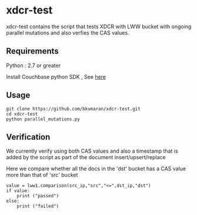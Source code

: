 # xdcr-test
xdcr-test contains the script that tests XDCR with LWW bucket with ongoing parallel mutations and also verfies the CAS values.

## Requirements ##
Python : 2.7 or greater

Install Couchbase python SDK , See [here](http://developer.couchbase.com/documentation/server/current/sdk/python/start-using-sdk.html)

## Usage ##
```
git clone https://github.com/bkumaran/xdcr-test.git
cd xdcr-test
python parallel_mutations.py
```

## Verification ##
We currently verify using both CAS values and also a timestamp that is added by the script as part of the document insert/upsert/replace

Here we compare whether all the docs in the 'dst' bucket has a CAS value more than that of 'src' bucket
```
value = lww1.comparison(src_ip,"src","<=",dst_ip,"dst")
if value:
    print ("passed")
else:
    print ("failed")
```
